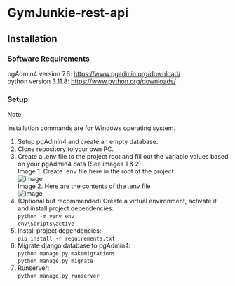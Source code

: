 # GymJunkie-rest-api
## Installation
### Software Requirements
pgAdmin4 version 7.6: https://www.pgadmin.org/download/ <br>
python version 3.11.8: https://www.python.org/downloads/
### Setup
> [!NOTE]
> Installation commands are for Windows operating system.
1. Setup pgAdmin4 and create an empty database.
2. Clone repository to your own PC.
3. Create a .env file to the project root and fill out the variable values based on your pgAdmin4 data (See images 1 & 2):<br>
Image 1. Create .env file here in the root of the project<br>
![image](https://github.com/salopietari/gymjunkie-rest-api/assets/122457202/7b66efc3-26d7-4df8-9fd8-e44ebc9a785e) <br>
Image 2. Here are the contents of the .env file <br>
![image](https://github.com/salopietari/gymjunkie-rest-api/assets/122457202/51578c57-5565-4928-a3a1-86ce2df38dfd) <br>
4. (Optional but recommended) Create a virtual environment, activate it and install project dependencies: <br>
`python -m venv env` <br>
`env\Scripts\active`
5. Install project dependencies: <br>
`pip install -r requirements.txt`
6. Migrate django database to pgAdmin4: <br>
`python manage.py makemigrations` <br>
`python manage.py migrate`
7. Runserver: <br>
`python manage.py runserver`
